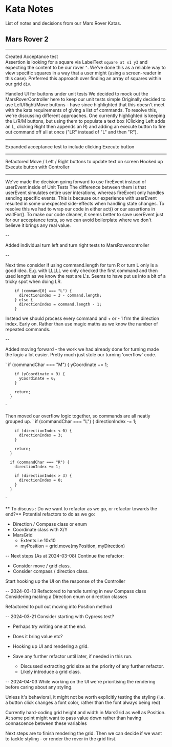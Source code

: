 # Kata Notes

List of notes and decisions from our Mars Rover Katas.

## Mars Rover 2

---

Created Acceptance test  
Assertion is looking for a square via LabelText `square at x1 y3` and expecting the content to be our rover `^`.
We've done this as a reliable way to view specific squares in a way that a user might (using a screen-reader in this case). Preferred this approach over finding an array of squares within our grid `div`.

Handled UI for buttons under unit tests
We decided to mock out the MarsRoverController here to keep our unit tests simple
Originally decided to use Left/Right/Move buttons - have since highlighted that this doesn't meet with the kata requirements of giving a list of commands.
To resolve this, we're discussing different approaches. One currently highlighted is keeping the L/R/M buttons, but using them to populate a text box (Clicking Left adds an L, clicking Right then appends an R) and adding an execute button to fire out command off all at once ("LR" instead of "L" and then "R").

---

Expanded acceptance test to include clicking Execute button

---

Refactored Move / Left / Right buttons to update text on screen
Hooked up Execute button with Controller

---

We've made the decision going forward to use fireEvent instead of userEvent inside of Unit Tests
The difference between them is that userEvent simulates entire user interations, whereas fireEvent only handles sending specific events.
This is because our experience with userEvent resulted in some unexpected side-effects when handling state changes.
To resolve this we had to wrap our code in either act() or our assertions in waitFor().
To make our code cleaner, it seems better to save userEvent just for our acceptance tests, so we can avoid boilerplate where we don't believe it brings any real value.

--

Added individual turn left and turn right tests to MarsRovercontroller

--

Next time consider if using command.length for turn R or turn L only is a good idea.
E.g. with LLLLL we only checked the first command and then used length as we know the rest are L's.
Seems to have put us into a bit of a tricky spot when doing LR.

```
    if (command[0] === "L") {
      directionIndex = 3 - command.length;
    } else {
      directionIndex = command.length - 1;
    }
```

Instead we should process every command and + or - 1 frm the direction index. Early on.
Rather than use magic maths as we know the number of repeated commands.

--

Added moving forward - the work we had already done for turning made the logic a lot easier.
Pretty much just stole our turning 'overflow' code.

`
if (commandChar === "M") {
yCoordinate += 1;

        if (yCoordinate > 9) {
          yCoordinate = 0;
        }

        return;
      }

`

Then moved our overflow logic together, so commands are all neatly grouped up.
`
if (commandChar === "L") {
directionIndex -= 1;

        if (directionIndex < 0) {
          directionIndex = 3;
        }

        return;
      }

      if (commandChar === "R") {
        directionIndex += 1;

        if (directionIndex > 3) {
          directionIndex = 0;
        }
      }

`

** To discuss : Do we want to refactor as we go, or refactor towards the end?**
Potential refactors to do as we go:

- Direction / Compass class or enum
- Coordinate class with X/Y
- MarsGrid
  - Extents i.e 10x10
  - myPosition = grid.move(myPosition, myDirection)

-- Next steps (As at 2024-03-08)
Continue the refactor:

- Consider move / grid class.
- Consider compass / direction class.

Start hooking up the UI on the response of the Controller

-- 2024-03-13
Refactored to handle turning in new Compass class
Considering making a Direction enum or direction classes

Refactored to pull out moving into Position method

-- 2024-03-21
Consider starting with Cypress test?

- Perhaps try writing one at the end.
- Does it bring value etc?

- Hooking up UI and rendering a grid.
- Save any further refactor until later, if needed in this run.
  - Discussed extracting grid size as the priority of any further refactor.
  - Likely introduce a grid class.

-- 2024-04-03
While working on the UI we're prioritising the rendering before caring about any styling.

Unless it's behavioral, it might not be worth explicitly testing the styling (i.e. a button click changes a font color, rather than the font always being red)

Currently hard-coding grid height and width in MarsGrid as well as Position. At some point might want to pass value down rather than having connascence between these variables

Next steps are to finish rendering the grid. Then we can decide if we want to tackle styling - or render the rover in the grid first.
